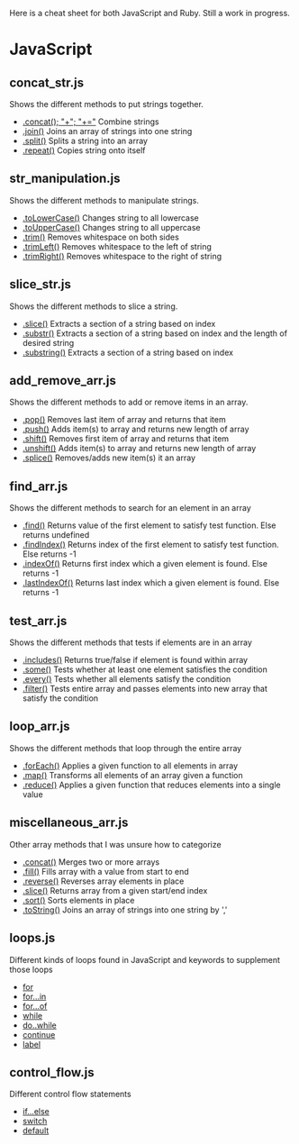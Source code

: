 Here is a cheat sheet for both JavaScript and Ruby. Still a work in progress.

# JavaScript

## concat_str.js

Shows the different methods to put strings together.

- [.concat(); "+"; "+="](https://developer.mozilla.org/en-US/docs/Web/JavaScript/Reference/Global_Objects/String/concat) Combine strings
- [.join()](https://developer.mozilla.org/en-US/docs/Web/JavaScript/Reference/Global_Objects/Array/join) Joins an array of strings into one string
- [.split()](https://developer.mozilla.org/en-US/docs/Web/JavaScript/Reference/Global_Objects/String/split) Splits a string into an array
- [.repeat()](https://developer.mozilla.org/en-US/docs/Web/JavaScript/Reference/Global_Objects/String/repeat) Copies string onto itself

## str_manipulation.js

Shows the different methods to manipulate strings.

- [.toLowerCase()](https://developer.mozilla.org/en-US/docs/Web/JavaScript/Reference/Global_Objects/String/toLowerCase) Changes string to all lowercase
- [.toUpperCase()](https://developer.mozilla.org/en-US/docs/Web/JavaScript/Reference/Global_Objects/String/toUpperCase) Changes string to all uppercase
- [.trim()](https://developer.mozilla.org/en-US/docs/Web/JavaScript/Reference/Global_Objects/String/Trim) Removes whitespace on both sides
- [.trimLeft()](https://developer.mozilla.org/en-US/docs/Web/JavaScript/Reference/Global_Objects/String/TrimLeft) Removes whitespace to the left of string
- [.trimRight()](https://developer.mozilla.org/en-US/docs/Web/JavaScript/Reference/Global_Objects/String/TrimRight) Removes whitespace to the right of string

## slice_str.js

Shows the different methods to slice a string.

- [.slice()](https://developer.mozilla.org/en-US/docs/Web/JavaScript/Reference/Global_Objects/String/slice) Extracts a section of a string based on index
- [.substr()](https://developer.mozilla.org/en-US/docs/Web/JavaScript/Reference/Global_Objects/String/substr) Extracts a section of a string based on index and the length of desired string
- [.substring()](https://developer.mozilla.org/en-US/docs/Web/JavaScript/Reference/Global_Objects/String/substring) Extracts a section of a string based on index

## add_remove_arr.js

Shows the different methods to add or remove items in an array.

- [.pop()](https://developer.mozilla.org/en-US/docs/Web/JavaScript/Reference/Global_Objects/Array/pop) Removes last item of array and returns that item
- [.push()](https://developer.mozilla.org/en-US/docs/Web/JavaScript/Reference/Global_Objects/Array/push) Adds item(s) to array and returns new length of array
- [.shift()](https://developer.mozilla.org/en-US/docs/Web/JavaScript/Reference/Global_Objects/Array/shift) Removes first item of array and returns that item
- [.unshift()](https://developer.mozilla.org/en-US/docs/Web/JavaScript/Reference/Global_Objects/Array/unshift) Adds item(s) to array and returns new length of array
- [.splice()](https://developer.mozilla.org/en-US/docs/Web/JavaScript/Reference/Global_Objects/Array/splice) Removes/adds new item(s) it an array

## find_arr.js

Shows the different methods to search for an element in an array

- [.find()](https://developer.mozilla.org/en-US/docs/Web/JavaScript/Reference/Global_Objects/Array/find) Returns value of the first element to satisfy test function. Else returns undefined
- [.findIndex()](https://developer.mozilla.org/en-US/docs/Web/JavaScript/Reference/Global_Objects/Array/findIndex) Returns index of the first element to satisfy test function. Else returns -1
- [.indexOf()](https://developer.mozilla.org/en-US/docs/Web/JavaScript/Reference/Global_Objects/Array/indexOf) Returns first index which a given element is found. Else returns -1
- [.lastIndexOf()](https://developer.mozilla.org/en-US/docs/Web/JavaScript/Reference/Global_Objects/Array/lastIndexOf) Returns last index which a given element is found. Else returns -1

## test_arr.js

Shows the different methods that tests if elements are in an array

- [.includes()](https://developer.mozilla.org/en-US/docs/Web/JavaScript/Reference/Global_Objects/Array/includes) Returns true/false if element is found within array
- [.some()](https://developer.mozilla.org/en-US/docs/Web/JavaScript/Reference/Global_Objects/Array/some) Tests whether at least one element satisfies the condition
- [.every()](https://developer.mozilla.org/en-US/docs/Web/JavaScript/Reference/Global_Objects/Array/every) Tests whether all elements satisfy the condition
- [.filter()](https://developer.mozilla.org/en-US/docs/Web/JavaScript/Reference/Global_Objects/Array/filter) Tests entire array and passes elements into new array that satisfy the condition

## loop_arr.js

Shows the different methods that loop through the entire array

- [.forEach()](https://developer.mozilla.org/en-US/docs/Web/JavaScript/Reference/Global_Objects/Array/forEach) Applies a given function to all elements in array
- [.map()](https://developer.mozilla.org/en-US/docs/Web/JavaScript/Reference/Global_Objects/Array/map) Transforms all elements of an array given a function
- [.reduce()](https://developer.mozilla.org/en-US/docs/Web/JavaScript/Reference/Global_Objects/Array/Reduce) Applies a given function that reduces elements into a single value

## miscellaneous_arr.js

Other array methods that I was unsure how to categorize

- [.concat()](https://developer.mozilla.org/en-US/docs/Web/JavaScript/Reference/Global_Objects/Array/concat) Merges two or more arrays
- [.fill()](https://developer.mozilla.org/en-US/docs/Web/JavaScript/Reference/Global_Objects/Array/fill) Fills array with a value from start to end
- [.reverse()](https://developer.mozilla.org/en-US/docs/Web/JavaScript/Reference/Global_Objects/Array/reverse) Reverses array elements in place
- [.slice()](https://developer.mozilla.org/en-US/docs/Web/JavaScript/Reference/Global_Objects/Array/slice) Returns array from a given start/end index
- [.sort()](https://developer.mozilla.org/en-US/docs/Web/JavaScript/Reference/Global_Objects/Array/sort) Sorts elements in place
- [.toString()](https://developer.mozilla.org/en-US/docs/Web/JavaScript/Reference/Global_Objects/Array/toString) Joins an array of strings into one string by ','

## loops.js

Different kinds of loops found in JavaScript and keywords to supplement those loops

- [for](https://developer.mozilla.org/en-US/docs/Web/JavaScript/Reference/Statements/for)
- [for...in](https://developer.mozilla.org/en-US/docs/Web/JavaScript/Reference/Statements/for...in)
- [for...of](https://developer.mozilla.org/en-US/docs/Web/JavaScript/Reference/Statements/for...of)
- [while](https://developer.mozilla.org/en-US/docs/Web/JavaScript/Reference/Statements/while)
- [do..while](https://developer.mozilla.org/en-US/docs/Web/JavaScript/Reference/Statements/do...while)
- [continue](https://developer.mozilla.org/en-US/docs/Web/JavaScript/Reference/Statements/continue)
- [label](https://developer.mozilla.org/en-US/docs/Web/JavaScript/Reference/Statements/label)

## control_flow.js

Different control flow statements

- [if...else](https://developer.mozilla.org/en-US/docs/Web/JavaScript/Reference/Statements/if...else)
- [switch](https://developer.mozilla.org/en-US/docs/Web/JavaScript/Reference/Statements/switch)
- [default](https://developer.mozilla.org/en-US/docs/Web/JavaScript/Reference/Statements/default)
